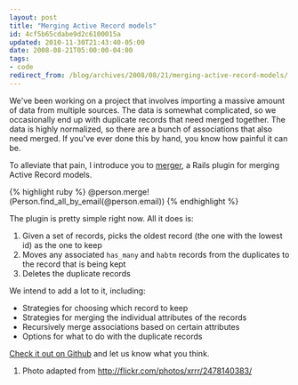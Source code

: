 ```yaml
---
layout: post
title: "Merging Active Record models"
id: 4cf5b65cdabe9d2c6100015a
updated: 2010-11-30T21:43:40-05:00
date: 2008-08-21T05:00:00-04:00
tags:
- code
redirect_from: /blog/archives/2008/08/21/merging-active-record-models/
---
```


<div class="banner">
<!-- Image not found: /assets/2008/8/21/merge.jpg -->
</div>
We've been working on a project that involves importing a massive amount of data from multiple sources. The data is somewhat complicated, so we occasionally end up with duplicate records that need merged together. The data is highly normalized, so there are a bunch of associations that also need merged. If you've ever done this by hand, you know how painful it can be.

To alleviate that pain, I introduce you to [merger](http://github.com/collectiveidea/merger), a Rails plugin for merging Active Record models.

{% highlight ruby %}
@person.merge!(Person.find_all_by_email(@person.email))
{% endhighlight %}

The plugin is pretty simple right now. All it does is:

1.  Given a set of records, picks the oldest record (the one with the lowest id) as the one to keep
2.  Moves any associated `has_many` and `habtm` records from the duplicates to the record that is being kept
3.  Deletes the duplicate records

We intend to add a lot to it, including:

-   Strategies for choosing which record to keep
-   Strategies for merging the individual attributes of the records
-   Recursively merge associations based on certain attributes
-   Options for what to do with the duplicate records

[Check it out on Github](http://github.com/collectiveidea/merger) and let us know what you think.

<ol class="footnotes">
<li>
Photo adapted from <a href="http://flickr.com/photos/xrrr/2478140383/">http://flickr.com/photos/xrrr/2478140383/</a>

</li>
</ol>
